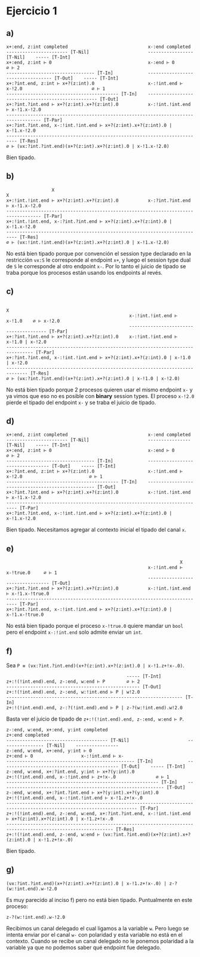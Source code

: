 # Ejercicio 1

## a)

```
x+:end, z:int completed                              x-:end completed
----------------------- [T-Nil]                      ----------------- [T-Nil]    ----- [T-Int]
x+:end, z:int ⊢ 0                                    x-:end ⊢ 0                   ∅ ⊢ 2
--------------------------------- [T-In]             ---------------------------------- [T-Out]    ----- [T-Int]
x+:?int.end, z:int ⊢ x+?(z:int).0                    x-:!int.end ⊢ x-!2.0                          ∅ ⊢ 1
------------------------------------------ [T-In]    --------------------------------------------------- [T-Out]
x+:?int.?int.end ⊢ x+?(z:int).x+?(z:int).0           x-:!int.!int.end ⊢ x-!1.x-!2.0
----------------------------------------------------------------------------------- [T-Par]
x+:?int.?int.end, x-:!int.!int.end ⊢ x+?(z:int).x+?(z:int).0 | x-!1.x-!2.0
-------------------------------------------------------------------------- [T-Res]
∅ ⊢ (νx:?int.?int.end)(x+?(z:int).x+?(z:int).0 | x-!1.x-!2.0)
```

Bien tipado.

## b)


```
                 X                                                    X
x+:!int.!int.end ⊢ x+?(z:int).x+?(z:int).0           x-:?int.?int.end ⊢ x-!1.x-!2.0
----------------------------------------------------------------------------------- [T-Par]
x+:!int.!int.end, x-:?int.?int.end ⊢ x+?(z:int).x+?(z:int).0 | x-!1.x-!2.0
-------------------------------------------------------------------------- [T-Res]
∅ ⊢ (νx:!int.!int.end)(x+?(z:int).x+?(z:int).0 | x-!1.x-!2.0)
```

No está bien tipado porque por convención el session type declarado en la restricción `νx:S` le corresponde al endpoint `x+`, y luego el session type dual de `S` le corresponde al otro endpoint `x-`. Por lo tanto el juicio de tipado se traba porque los procesos están usando los endpoints al revés.

## c)

```
                                                                             X
                                              x-:!int.!int.end ⊢ x-!1.0    ∅ ⊢ x-!2.0
                                              --------------------------------------- [T-Par]
x+:?int.?int.end ⊢ x+?(z:int).x+?(z:int).0    x-:!int.!int.end ⊢ x-!1.0 | x-!2.0
-------------------------------------------------------------------------------- [T-Par]
x+:?int.?int.end, x-:!int.!int.end ⊢ x+?(z:int).x+?(z:int).0 | x-!1.0 | x-!2.0
------------------------------------------------------------------------------ [T-Res]
∅ ⊢ (νx:?int.?int.end)(x+?(z:int).x+?(z:int).0 | x-!1.0 | x-!2.0)
```

No está bien tipado porque 2 procesos quieren usar el mismo endpoint `x-` y ya vimos que eso no es posible con **binary** session types. El proceso `x-!2.0` pierde el tipado del endpoint `x-` y se traba el juicio de tipado.

## d)

```
x+:end, z:int completed                              x-:end completed
----------------------- [T-Nil]                      ---------------- [T-Nil]    ----- [T-Int]
x+:end, z:int ⊢ 0                                    x-:end ⊢ 0                  ∅ ⊢ 2
--------------------------------- [T-In]             --------------------------------- [T-Out]    ----- [T-Int]
x+:?int.end, z:int ⊢ x+?(z:int).0                    x-:!int.end ⊢ x-!2.0                         ∅ ⊢ 1
------------------------------------------ [T-In]    -------------------------------------------------- [T-Out]
x+:?int.?int.end ⊢ x+?(z:int).x+?(z:int).0           x-:!int.!int.end ⊢ x-!1.x-!2.0
-------------------------------------------------------------------------- [T-Par]
x+:?int.?int.end, x-:!int.!int.end ⊢ x+?(z:int).x+?(z:int).0 | x-!1.x-!2.0
```

Bien tipado. Necesitamos agregar al contexto inicial el tipado del canal `x`.

## e)

```
                                                                 X
                                                     x-:!int.end ⊢ x-!true.0     ∅ ⊢ 1
                                                     --------------------------------- [T-Out]
x+:?int.?int.end ⊢ x+?(z:int).x+?(z:int).0           x-:!int.!int.end ⊢ x-!1.x-!true.0
-------------------------------------------------------------------------- [T-Par]
x+:?int.?int.end, x-:!int.!int.end ⊢ x+?(z:int).x+?(z:int).0 | x-!1.x-!true.0
```

No está bien tipado porque el proceso `x-!true.0` quiere mandar un `bool` pero el endpoint `x-:!int.end` solo admite enviar un `int`.

## f)

Sea `P ≡ (νx:?int.?int.end)(x+?(z:int).x+?(z:int).0 | x-!1.z+!x-.0)`.

```
                                             ----- [T-Int]
z+:!(!int.end).end, z-:end, w:end ⊢ P        ∅ ⊢ 2
-------------------------------------------------- [T-Out]
z+:!(!int.end).end, z-:end, w:!int.end ⊢ P | w!2.0
------------------------------------------------------------------ [T-In]
z+:!(!int.end).end, z-:?(!int.end).end ⊢ P | z-?(w:!int.end).w!2.0
```

Basta ver el juicio de tipado de `z+:!(!int.end).end, z-:end, w:end ⊢ P`.

```
z-:end, w:end, x+:end, y:int completed                              z+:end completed
-------------------------------------- [T-Nil]                      ---------------- [T-Nil]    ----------------
z-:end, w:end, x+:end, y:int ⊢ 0                                    z+:end ⊢ 0                  x-:!int.end ⊢ x-
------------------------------------------------ [T-In]             -------------------------------------------- [T-Out]    ----- [T-Int]
z-:end, w:end, x+:?int.end, y:int ⊢ x+?(y:int).0                    z+:!(!int.end).end, x-:!int.end ⊢ z+!x-.0               ∅ ⊢ 1
--------------------------------------------------------- [T-In]    ------------------------------------------------------------- [T-Out]
z-:end, w:end, x+:?int.?int.end ⊢ x+?(y:int).x+?(y:int).0           z+:!(!int.end).end, x-:!int.!int.end ⊢ x-!1.z+!x-.0
----------------------------------------------------------------------------------------------------------------------- [T-Par]
z+:!(!int.end).end, z-:end, w:end, x+:?int.?int.end, x-:!int.!int.end ⊢ x+?(z:int).x+?(z:int).0 | x-!1.z+!x-.0
-------------------------------------------------------------------------------------------------------------- [T-Res]
z+:!(!int.end).end, z-:end, w:end ⊢ (νx:?int.?int.end)(x+?(z:int).x+?(z:int).0 | x-!1.z+!x-.0)
```

Bien tipado.

## g)

```
(νx:?int.?int.end)(x+?(z:int).x+?(z:int).0 | x-!1.z+!x-.0) | z-?(w:!int.end).w-!2.0
```

Es muy parecido al inciso f) pero no está bien tipado. Puntualmente en este proceso:

```
z-?(w:!int.end).w-!2.0
```

Recibimos un canal delegado el cual ligamos a la variable `w`. Pero luego se intenta enviar por el canal `w-` con polaridad y esta variable no está en el contexto. Cuando se recibe un canal delegado no le ponemos polaridad a la variable ya que no podemos saber qué endpoint fue delegado.

